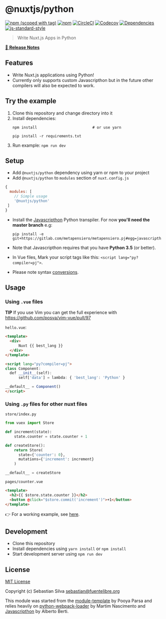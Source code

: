 # @nuxtjs/python
[![npm (scoped with tag)](https://img.shields.io/npm/v/@nuxtjs/python/latest.svg?style=flat-square)](https://npmjs.com/package/@nuxtjs/python)
[![npm](https://img.shields.io/npm/dt/@nuxtjs/python.svg?style=flat-square)](https://npmjs.com/package/@nuxtjs/python)
[![CircleCI](https://img.shields.io/circleci/project/nuxt-community/python-module.svg?style=flat-square)](https://circleci.com/gh/nuxt-community/python-module)
[![Codecov](https://img.shields.io/codecov/c/github/nuxt-community/python-module.svg?style=flat-square)](https://codecov.io/gh/nuxt-community/python-module)
[![Dependencies](https://david-dm.org/nuxt-community/python-module/status.svg?style=flat-square)](https://david-dm.org/nuxt-community/python-module)
[![js-standard-style](https://img.shields.io/badge/code_style-standard-brightgreen.svg?style=flat-square)](http://standardjs.com)

> Write Nuxt.js Apps in Python

[📖 **Release Notes**](./CHANGELOG.md)

## Features

- Write Nuxt.js applications using Python!
- Currently only supports custom Javascripthon but in the future other compilers will also be expected to work.

## Try the example

1. Clone this repository and change directory into it
2. Install dependencies:
    ```
    npm install                         # or use yarn

    pip install -r requirements.txt
    ```
3. Run example: `npm run dev`

## Setup
- Add `@nuxtjs/python` dependency using yarn or npm to your project
- Add `@nuxtjs/python` to `modules` section of `nuxt.config.js`

```js
{
  modules: [
    // Simple usage
    '@nuxtjs/python'
 ]
}
```

- Install the [Javascripthon](https://gitlab.com/metapensiero/metapensiero.pj) Python transpiler. For now **you'll need the master branch** e.g:
    ```
    pip install -e git+https://gitlab.com/metapensiero/metapensiero.pj#egg=javascripthon
    ```

- Note that Javascripthon requires that you have **Python 3.5** (or better).

- In Vue files, Mark your script tags like this: `<script lang="py?compiler=pj">`.

- Please note syntax [conversions](https://gitlab.com/metapensiero/metapensiero.pj#import-statements).

## Usage

### Using `.vue` files

**TIP** If you use Vim you can get the full experience with https://github.com/posva/vim-vue/pull/97

`hello.vue`:

```html
<template>
  <div>
      Nuxt {{ best_lang }}
  </div>
</template>

<script lang="py?compiler=pj">
class Component:
  def __init__(self):
      self['data'] = lambda: { 'best_lang': 'Python' }

__default__ = Component()
</script>
```

### Using `.py` files for other nuxt files

`store/index.py`

```python
from vuex import Store

def increment(state):
    state.counter = state.counter + 1

def createStore():
    return Store(
      state={'counter': 0},
      mutations={'increment': increment}
    )

__default__ = createStore
```

`pages/counter.vue`

```html
<template>
  <h2>{{ $store.state.counter }}</h2>
  <button @click="$store.commit('increment')">+1</button>
</template>
```

👉 For a working example, see [here](./example).

## Development

- Clone this repository
- Install dependencies using `yarn install` or `npm install`
- Start development server using `npm run dev`

## License

[MIT License](./LICENSE)

Copyright (c) Sebastian Silva <sebastian@fuentelibre.org>

This module was started from the [module-template](https://github.com/nuxt-community/module-template) by Pooya Parsa and relies heavily on [python-webpack-loader](https://github.com/martim00/python-webpack-loader) by Martim Nascimento and [Javascripthon](https://gitlab.com/metapensiero/metapensiero.pj) by Alberto Berti.
